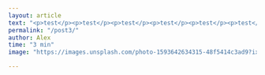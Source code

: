 ```yaml
---
layout: article
text: "<p>test</p><p>test</p><p>test</p><p>test</p><p>test</p><p>test</p><p>test</p><p>test</p><p>test</p><p>test</p><p>test</p><p>test</p><p>test</p><p>test</p><p>test</p><p></p>"
permalink: "/post3/"
author: Alex
time: "3 min"
image: "https://images.unsplash.com/photo-1593642634315-48f5414c3ad9?ixid=MnwxMjA3fDF8MHxwaG90by1wYWdlfHx8fGVufDB8fHx8&ixlib=rb-1.2.1&auto=format&fit=crop&w=1650&q=80"

---
```

